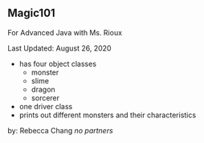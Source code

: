## Magic101

For Advanced Java with Ms. Rioux

Last Updated: August 26, 2020

* has four object classes 
  * monster
  * slime
  * dragon
  * sorcerer
* one driver class
* prints out different monsters and their characteristics

by: Rebecca Chang
*no partners*
